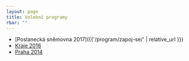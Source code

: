 ```yaml
---
layout: page
title: Volební programy
rbar: ""
---
```


- [Poslanecká sněmovna 2017]({{'/program/zapoj-se/' | relative_url }})
- [Kraje 2016](https://kraje.pirati.cz/#program)
- [Praha 2014](https://praha.pirati.cz/program/)
